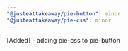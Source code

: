 ```yaml
---
"@justeattakeaway/pie-button": minor
"@justeattakeaway/pie-css": minor
---
```


[Added] - adding pie-css to pie-button
